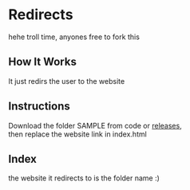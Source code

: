 # Redirects
hehe troll time, anyones free to fork this

## How It Works
It just redirs the user to the website

## Instructions
Download the folder SAMPLE from code or [releases](https://github.com/Joseos123/Redirects/releases),  
then replace the website link in index.html

## Index
the website it redirects to is the folder name :)
